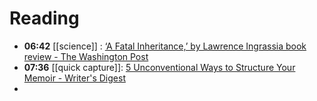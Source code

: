 # Reading
- **06:42** [[science]] : [‘A Fatal Inheritance,’ by Lawrence Ingrassia book review - The Washington Post](https://www.washingtonpost.com/books/2024/05/12/a-fatal-inheritance-book-review/ "‘A Fatal Inheritance,’ by Lawrence Ingrassia book review - The Washington Post")
- **07:36** [[quick capture]]:  [5 Unconventional Ways to Structure Your Memoir - Writer's Digest](https://www.writersdigest.com/write-better-nonfiction/5-unconventional-ways-to-structure-your-memoir)
-